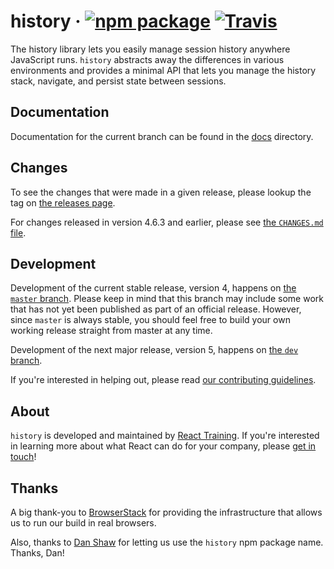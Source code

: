 # history &middot; [![npm package][npm-badge]][npm] [![Travis][build-badge]][build]

[npm-badge]: https://img.shields.io/npm/v/history.svg?style=flat-square
[npm]: https://www.npmjs.org/package/history
[build-badge]: https://img.shields.io/travis/ReactTraining/history/master.svg?style=flat-square
[build]: https://travis-ci.org/ReactTraining/history

The history library lets you easily manage session history anywhere JavaScript
runs. `history` abstracts away the differences in various environments and
provides a minimal API that lets you manage the history stack, navigate, and
persist state between sessions.

## Documentation

Documentation for the current branch can be found in the [docs](docs) directory.

## Changes

To see the changes that were made in a given release, please lookup the tag on
[the releases page](https://github.com/ReactTraining/history/releases).

For changes released in version 4.6.3 and earlier, please see [the `CHANGES.md`
file](https://github.com/ReactTraining/history/blob/845d690c5576c7f55ecbe14babe0092e8e5bc2bb/CHANGES.md).

## Development

Development of the current stable release, version 4, happens on [the `master`
branch](https://github.com/ReactTraining/history/tree/master). Please keep in
mind that this branch may include some work that has not yet been published as
part of an official release. However, since `master` is always stable, you
should feel free to build your own working release straight from master at any
time.

Development of the next major release, version 5, happens on [the `dev`
branch](https://github.com/ReactTraining/history/tree/dev).

If you're interested in helping out, please read [our contributing
guidelines](CONTRIBUTING.md).

## About

`history` is developed and maintained by [React Training](https://reacttraining.com). If
you're interested in learning more about what React can do for your company, please
[get in touch](mailto:hello@reacttraining.com)!

## Thanks

A big thank-you to [BrowserStack](https://www.browserstack.com/) for providing
the infrastructure that allows us to run our build in real browsers.

Also, thanks to [Dan Shaw](https://www.npmjs.com/~dshaw) for letting us use the
`history` npm package name. Thanks, Dan!

